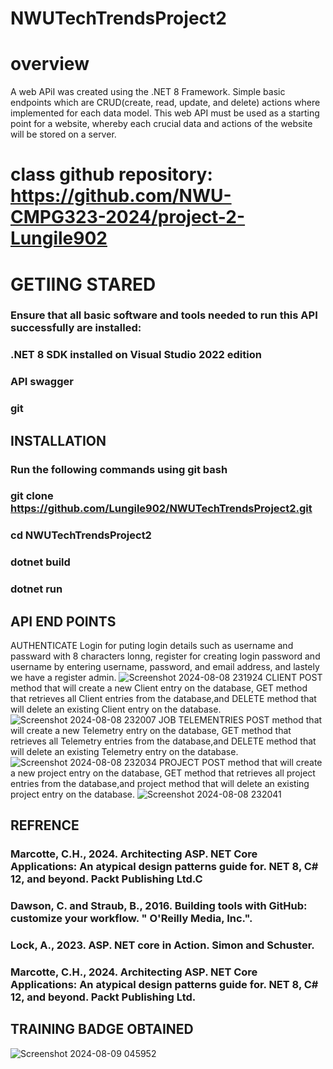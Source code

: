 # NWUTechTrendsProject2
# overview
A web APiI was created using the .NET 8 Framework. Simple basic endpoints which are CRUD(create, read, update, and delete) actions where implemented for each data model.  This web API must be used as a starting point for a website, whereby each crucial data and actions of the website will be stored on a server.
# class github repository: https://github.com/NWU-CMPG323-2024/project-2-Lungile902
# GETIING STARED
### Ensure that all basic software and tools needed to run this API successfully are installed:
### .NET 8 SDK installed on Visual Studio 2022 edition
### API swagger
### git
## INSTALLATION
### Run the following commands using git bash
### git clone https://github.com/Lungile902/NWUTechTrendsProject2.git
### cd NWUTechTrendsProject2
### dotnet build
### dotnet run
## API END POINTS
AUTHENTICATE
Login for puting login details such as username and passward with 8 characters lonng, register for creating login password and username by entering username, password, and email address, and lastely we have a register admin.
![Screenshot 2024-08-08 231924](https://github.com/user-attachments/assets/592c9ba2-a257-4782-b33d-a8d525055f46)
CLIENT
POST method that will create a new Client entry on the database, GET method that retrieves all  Client entries from the database,and DELETE method that will delete an existing  Client entry on the database.
![Screenshot 2024-08-08 232007](https://github.com/user-attachments/assets/c650a9f5-92e9-4089-acf4-6b30d6e551cb)
JOB TELEMENTRIES
POST method that will create a new Telemetry entry on the database, GET method that retrieves all Telemetry entries from the database,and DELETE method that will delete an existing Telemetry entry on the database.
![Screenshot 2024-08-08 232034](https://github.com/user-attachments/assets/36e9235d-90a4-4105-9304-0f8739fd4d66)
PROJECT
POST method that will create a new project entry on the database, GET method that retrieves all project entries from the database,and project method that will delete an existing project entry on the database.
![Screenshot 2024-08-08 232041](https://github.com/user-attachments/assets/08fb084b-87b4-4cbe-985f-3c7e7fadaba6)
## REFRENCE
### Marcotte, C.H., 2024. Architecting ASP. NET Core Applications: An atypical design patterns guide for. NET 8, C# 12, and beyond. Packt Publishing Ltd.C
### Dawson, C. and Straub, B., 2016. Building tools with GitHub: customize your workflow. " O'Reilly Media, Inc.".
### Lock, A., 2023. ASP. NET core in Action. Simon and Schuster.
### Marcotte, C.H., 2024. Architecting ASP. NET Core Applications: An atypical design patterns guide for. NET 8, C# 12, and beyond. Packt Publishing Ltd.
## TRAINING BADGE OBTAINED
![Screenshot 2024-08-09 045952](https://github.com/user-attachments/assets/547bcd87-aac9-4004-b3b4-951486bae300)
